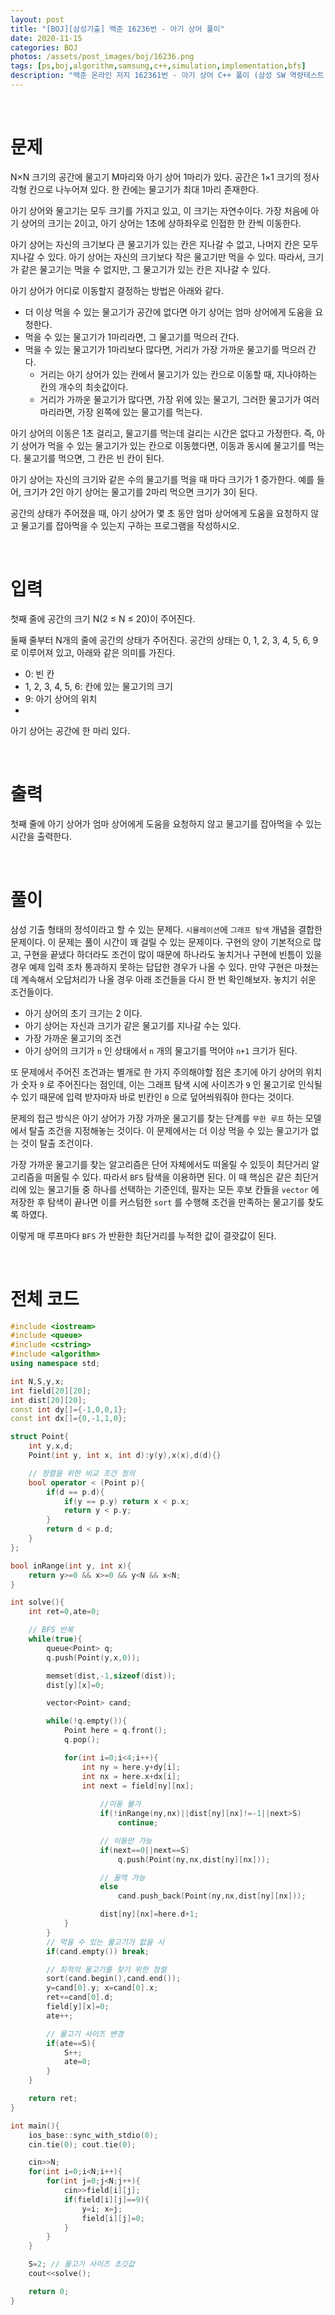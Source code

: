 ```yaml
---
layout: post
title: "[BOJ][삼성기출] 백준 16236번 - 아기 상어 풀이"
date: 2020-11-15
categories: BOJ
photos: /assets/post_images/boj/16236.png
tags: [ps,boj,algorithm,samsung,c++,simulation,implementation,bfs]
description: "백준 온라인 저지 162361번 - 아기 상어 C++ 풀이 (삼성 SW 역량테스트 기출)"
---
```


<br>

# 문제

N×N 크기의 공간에 물고기 M마리와 아기 상어 1마리가 있다. 공간은 1×1 크기의 정사각형 칸으로 나누어져 있다. 한 칸에는 물고기가 최대 1마리 존재한다.

아기 상어와 물고기는 모두 크기를 가지고 있고, 이 크기는 자연수이다. 가장 처음에 아기 상어의 크기는 2이고, 아기 상어는 1초에 상하좌우로 인접한 한 칸씩 이동한다.

아기 상어는 자신의 크기보다 큰 물고기가 있는 칸은 지나갈 수 없고, 나머지 칸은 모두 지나갈 수 있다. 아기 상어는 자신의 크기보다 작은 물고기만 먹을 수 있다. 따라서, 크기가 같은 물고기는 먹을 수 없지만, 그 물고기가 있는 칸은 지나갈 수 있다.

아기 상어가 어디로 이동할지 결정하는 방법은 아래와 같다.

- 더 이상 먹을 수 있는 물고기가 공간에 없다면 아기 상어는 엄마 상어에게 도움을 요청한다.
- 먹을 수 있는 물고기가 1마리라면, 그 물고기를 먹으러 간다.
- 먹을 수 있는 물고기가 1마리보다 많다면, 거리가 가장 가까운 물고기를 먹으러 간다.
  - 거리는 아기 상어가 있는 칸에서 물고기가 있는 칸으로 이동할 때, 지나야하는 칸의 개수의 최솟값이다.
  - 거리가 가까운 물고기가 많다면, 가장 위에 있는 물고기, 그러한 물고기가 여러마리라면, 가장 왼쪽에 있는 물고기를 먹는다.

아기 상어의 이동은 1초 걸리고, 물고기를 먹는데 걸리는 시간은 없다고 가정한다. 즉, 아기 상어가 먹을 수 있는 물고기가 있는 칸으로 이동했다면, 이동과 동시에 물고기를 먹는다. 물고기를 먹으면, 그 칸은 빈 칸이 된다.

아기 상어는 자신의 크기와 같은 수의 물고기를 먹을 때 마다 크기가 1 증가한다. 예를 들어, 크기가 2인 아기 상어는 물고기를 2마리 먹으면 크기가 3이 된다.

공간의 상태가 주어졌을 때, 아기 상어가 몇 초 동안 엄마 상어에게 도움을 요청하지 않고 물고기를 잡아먹을 수 있는지 구하는 프로그램을 작성하시오.

<br>

# 입력

첫째 줄에 공간의 크기 N(2 ≤ N ≤ 20)이 주어진다.

둘째 줄부터 N개의 줄에 공간의 상태가 주어진다. 공간의 상태는 0, 1, 2, 3, 4, 5, 6, 9로 이루어져 있고, 아래와 같은 의미를 가진다.

- 0: 빈 칸
- 1, 2, 3, 4, 5, 6: 칸에 있는 물고기의 크기
- 9: 아기 상어의 위치
- 
아기 상어는 공간에 한 마리 있다.

<br>

# 출력

첫째 줄에 아기 상어가 엄마 상어에게 도움을 요청하지 않고 물고기를 잡아먹을 수 있는 시간을 출력한다.

<br>

# 풀이

삼성 기출 형태의 정석이라고 할 수 있는 문제다. `시뮬레이션`에 `그래프 탐색` 개념을 결합한 문제이다. 이 문제는 풀이 시간이 꽤 걸릴 수 있는 문제이다. 구현의 양이 기본적으로 많고, 구현을 끝냈다 하더라도 조건이 많이 때문에 하나라도 놓치거나 구현에 빈틈이 있을 경우 예제 입력 조차 통과하지 못하는 답답한 경우가 나올 수 있다. 만약 구현은 마쳤는데 계속해서 오답처리가 나올 경우 아래 조건들을 다시 한 번 확인해보자. 놓치기 쉬운 조건들이다.

- 아기 상어의 초기 크기는 2 이다.
- 아기 상어는 자신과 크기가 같은 물고기를 지나갈 수는 있다.
- 가장 가까운 물고기의 조건
- 아기 상어의 크기가 `n` 인 상태에서 `n` 개의 물고기를 먹어야 `n+1` 크기가 된다.

또 문제에서 주어진 조건과는 별개로 한 가지 주의해야할 점은 초기에 아기 상어의 위치가 숫자 `9` 로 주어진다는 점인데, 이는 그래프 탐색 시에 사이즈가 `9` 인 물고기로 인식될 수 있기 때문에 입력 받자마자 바로 빈칸인 `0` 으로 덮어씌워줘야 한다는 것이다.

문제의 접근 방식은 아기 상어가 가장 가까운 물고기를 찾는 단계를 `무한 루프` 하는 모델에서 탈출 조건을 지정해놓는 것이다. 이 문제에서는 더 이상 먹을 수 있는 물고기가 없는 것이 탈출 조건이다.

가장 가까운 물고기를 찾는 알고리즘은 단어 자체에서도 떠올릴 수 있듯이 최단거리 알고리즘을 떠올릴 수 있다. 따라서 `BFS` 탐색을 이용하면 된다. 이 때 핵심은 같은 최단거리에 있는 물고기들 중 하나를 선택하는 기준인데, 필자는 모든 후보 칸들을 `vector` 에 저장한 후 탐색이 끝나면 이를 커스텀한 `sort` 를 수행해 조건을 만족하는 물고기를 찾도록 하였다.

이렇게 매 루프마다 `BFS` 가 반환한 최단거리를 누적한 값이 결괏값이 된다.

<br>

# 전체 코드

```c++
#include <iostream>
#include <queue>
#include <cstring>
#include <algorithm>
using namespace std;

int N,S,y,x;
int field[20][20];
int dist[20][20];
const int dy[]={-1,0,0,1};
const int dx[]={0,-1,1,0};

struct Point{
	int y,x,d;
	Point(int y, int x, int d):y(y),x(x),d(d){}

    // 정렬을 위한 비교 조건 정의
	bool operator < (Point p){
		if(d == p.d){
			if(y == p.y) return x < p.x;
			return y < p.y;
		}
		return d < p.d;
	}
};

bool inRange(int y, int x){
	return y>=0 && x>=0 && y<N && x<N;
}

int solve(){
	int ret=0,ate=0;

    // BFS 반복
	while(true){
		queue<Point> q;
		q.push(Point(y,x,0));

		memset(dist,-1,sizeof(dist));
		dist[y][x]=0;

		vector<Point> cand;

		while(!q.empty()){
			Point here = q.front();
			q.pop();

			for(int i=0;i<4;i++){
				int ny = here.y+dy[i];
				int nx = here.x+dx[i];
				int next = field[ny][nx];
                
                    //이동 불가
                    if(!inRange(ny,nx)||dist[ny][nx]!=-1||next>S)
                        continue;

                    // 이동만 가능
                    if(next==0||next==S)
                        q.push(Point(ny,nx,dist[ny][nx]));

                    // 꿀꺽 가능
                    else
                        cand.push_back(Point(ny,nx,dist[ny][nx]));

                    dist[ny][nx]=here.d+1;
			}
		}
        // 먹을 수 있는 물고기가 없을 시
		if(cand.empty()) break;

        // 최적의 물고기를 찾기 위한 정렬
		sort(cand.begin(),cand.end());
		y=cand[0].y; x=cand[0].x;
		ret+=cand[0].d;
		field[y][x]=0;
		ate++;

        // 물고기 사이즈 변경
		if(ate==S){
			S++;
			ate=0;
		}
	}

	return ret;
}

int main(){
	ios_base::sync_with_stdio(0);
	cin.tie(0); cout.tie(0);

	cin>>N;
	for(int i=0;i<N;i++){
		for(int j=0;j<N;j++){
			cin>>field[i][j];
			if(field[i][j]==9){
				y=i; x=j;
				field[i][j]=0;
			}
		}
	}

	S=2; // 물고기 사이즈 초깃값
	cout<<solve();

	return 0;
}
```